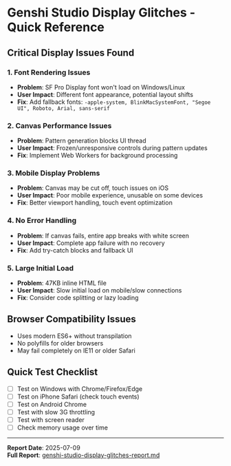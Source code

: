 # Genshi Studio Display Glitches - Quick Reference

## Critical Display Issues Found

### 1. Font Rendering Issues
- **Problem**: SF Pro Display font won't load on Windows/Linux
- **User Impact**: Different font appearance, potential layout shifts
- **Fix**: Add fallback fonts: `-apple-system, BlinkMacSystemFont, "Segoe UI", Roboto, Arial, sans-serif`

### 2. Canvas Performance Issues  
- **Problem**: Pattern generation blocks UI thread
- **User Impact**: Frozen/unresponsive controls during pattern updates
- **Fix**: Implement Web Workers for background processing

### 3. Mobile Display Problems
- **Problem**: Canvas may be cut off, touch issues on iOS
- **User Impact**: Poor mobile experience, unusable on some devices
- **Fix**: Better viewport handling, touch event optimization

### 4. No Error Handling
- **Problem**: If canvas fails, entire app breaks with white screen
- **User Impact**: Complete app failure with no recovery
- **Fix**: Add try-catch blocks and fallback UI

### 5. Large Initial Load
- **Problem**: 47KB inline HTML file
- **User Impact**: Slow initial load on mobile/slow connections
- **Fix**: Consider code splitting or lazy loading

## Browser Compatibility Issues
- Uses modern ES6+ without transpilation
- No polyfills for older browsers
- May fail completely on IE11 or older Safari

## Quick Test Checklist
- [ ] Test on Windows with Chrome/Firefox/Edge
- [ ] Test on iPhone Safari (check touch events)
- [ ] Test on Android Chrome
- [ ] Test with slow 3G throttling
- [ ] Test with screen reader
- [ ] Check memory usage over time

---
**Report Date**: 2025-07-09  
**Full Report**: [genshi-studio-display-glitches-report.md](./genshi-studio-display-glitches-report.md)